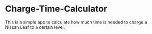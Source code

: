 # Charge-Time-Calculator

This is a simple app to calculate how much time is needed to charge a Nissan Leaf to a certain level.
